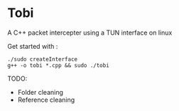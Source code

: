# Tobi
A C++ packet intercepter using a TUN interface on linux

Get started with :  
```
./sudo createInterface
g++ -o tobi *.cpp && sudo ./tobi
```

TODO:
- Folder cleaning
- Reference cleaning